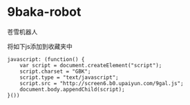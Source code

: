 9baka-robot
===========

苍雪机器人


将如下js添加到收藏夹中


```
javascript: (function() {
    var script = document.createElement("script");
    script.charset = "GBK";
    script.type = "text/javascript";
    script.src = "http://screen6.b0.upaiyun.com/9gal.js";
    document.body.appendChild(script);
}())
```

